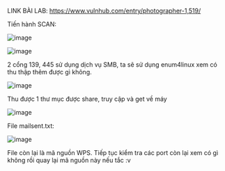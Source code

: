 LINK BÀI LAB: https://www.vulnhub.com/entry/photographer-1,519/

Tiến hành SCAN:

![image](https://user-images.githubusercontent.com/72652376/125227463-288f1100-e2fd-11eb-8916-3fbee1ea81e9.png)


![image](https://user-images.githubusercontent.com/72652376/125227973-106bc180-e2fe-11eb-9303-b83f253a1ccf.png)


2 cổng 139, 445 sử dụng dịch vụ SMB, ta sẽ sử dụng enum4linux xem có thu thập thêm được gì không.

![image](https://user-images.githubusercontent.com/72652376/125228356-d2bb6880-e2fe-11eb-818b-16d3b19480cd.png)

Thu được 1 thư mục được share, truy cập và get về máy

![image](https://user-images.githubusercontent.com/72652376/125228598-40679480-e2ff-11eb-9c8a-248f8e4f679a.png)

File mailsent.txt:

![image](https://user-images.githubusercontent.com/72652376/125228694-7442ba00-e2ff-11eb-946a-2fb35d174fc0.png)


File còn lại là mã nguồn WPS. Tiếp tục kiểm tra các port còn lại xem có gì không rồi quay lại mã nguồn này nếu tắc :v 


